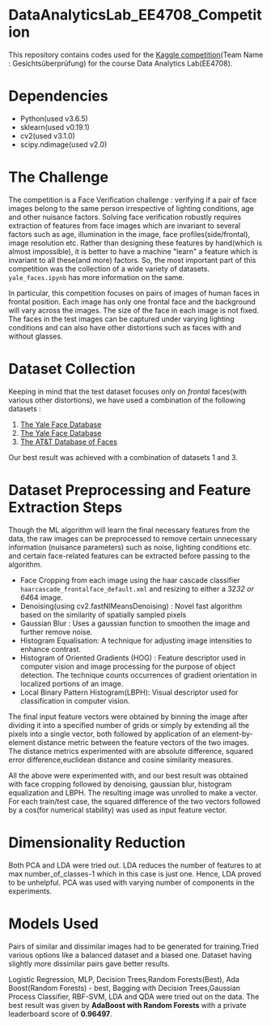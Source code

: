 # DataAnalyticsLab_EE4708_Competition
This repository contains codes used for the [Kaggle competition](https://www.kaggle.com/c/data-analytics-4708-face-verfication/leaderboard)(Team Name : Gesichtsüberprüfung) for the course Data Analytics Lab(EE4708).

# Dependencies
* Python(used v3.6.5)
* sklearn(used v0.19.1)
* cv2(used v3.1.0)
* scipy.ndimage(used v2.0)

# The Challenge
The competition is a Face Verification challenge : verifying if a pair of face images belong to the same person irrespective of lighting conditions, age and other nuisance factors. Solving face verification robustly requires extraction of features from face images which are invariant to several factors such as age, illumination in the image, face profiles(side/frontal), image resolution etc. Rather than designing these features by hand(which is almost impossible), it is better to have a machine "learn" a feature which is invariant to all these(and more) factors. So, the most important part of this competition was the collection of a wide variety of datasets. `yale_faces.ipynb` has more information on the same. 

In particular, this competition focuses on pairs of images of human faces in frontal position. Each image has only one frontal face and the background will vary across the images. The size of the face in each image is not fixed. The faces in the test images can be captured under varying lighting conditions and can also have other distortions such as faces with and without glasses.

# Dataset Collection
Keeping in mind that the test dataset focuses only on _frontal_ faces(with various other distortions), we have used a combination of the following datasets : 
1. [The Yale Face Database](http://vision.ucsd.edu/content/yale-face-database)
2. [The Yale Face Database](http://vision.ucsd.edu/content/extended-yale-face-database-b-b)
3. [The AT&T Database of Faces](https://www.cl.cam.ac.uk/research/dtg/attarchive/facedatabase.html)

Our best result was achieved with a combination of datasets 1 and 3.

# Dataset Preprocessing and Feature Extraction Steps
Though the ML algorithm will learn the final necessary features from the data, the raw images can be preprocessed to remove certain unnecessary information (nuisance parameters) such as noise, lighting conditions etc. and certain face-related features can be extracted before passing to the algorithm.
* Face Cropping from each image using the haar cascade classifier `haarcascade_frontalface_default.xml` and resizing to either a 32*32 or 64*64 image.
* Denoising(using cv2.fastNlMeansDenoising) : Novel fast algorithm based on the similarity of spatially sampled pixels 
* Gaussian Blur : Uses a gaussian function to smoothen the image and further remove noise.
* Histogram Equalisation:  A technique for adjusting image intensities to enhance contrast.
* Histogram of Oriented Gradients (HOG) : Feature descriptor used in computer vision and image processing for the purpose of object detection. The technique counts occurrences of gradient orientation in localized portions of an image. 
* Local Binary Pattern Histogram(LBPH): Visual descriptor used for classification in computer vision.

The final input feature vectors were obtained by binning the image after dividing it into a specified number of grids or simply by extending all the pixels into a single vector, both followed by application of an element-by-element distance metric between the feature vectors of the two images. The distance metrics experimented with are absolute difference, squared error difference,euclidean distance and cosine similarity measures.

All the above were experimented with, and our best result was obtained with face cropping followed by denoising, gaussian blur, histogram equalization and LBPH. The resulting image was unrolled to make a vector. For each train/test case, the squared difference of the two vectors followed by a cos(for numerical stability) was used as input feature vector.

# Dimensionality Reduction
Both PCA and LDA were tried out. LDA reduces the number of features to at max number_of_classes-1 which in this case is just one. Hence, LDA proved to be unhelpful. PCA was used with varying number of components in the experiments.

# Models Used
Pairs of similar and dissimilar images had to be generated for training.Tried various options like a balanced dataset and a biased one. Dataset having slightly more dissimilar pairs gave better results. 
 
Logistic Regression, MLP, Decision Trees,Random Forests(Best), Ada Boost(Random Forests) - best, Bagging with Decision Trees,Gaussian Process Classifier, RBF-SVM, LDA and QDA were tried out on the data. The best result was given by **AdaBoost with Random Forests** with a private leaderboard score of **0.96497**.



